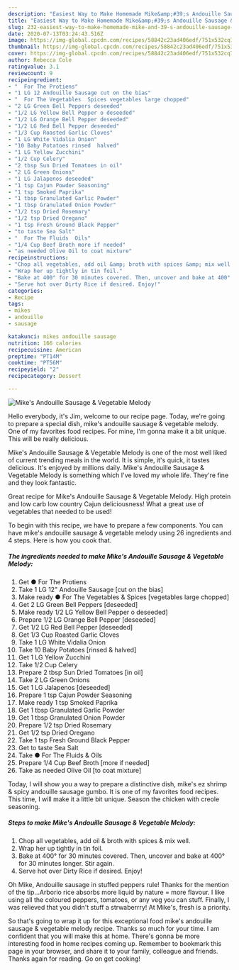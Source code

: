 ```yaml
---
description: "Easiest Way to Make Homemade Mike&amp;#39;s Andouille Sausage &amp;amp; Vegetable Melody"
title: "Easiest Way to Make Homemade Mike&amp;#39;s Andouille Sausage &amp;amp; Vegetable Melody"
slug: 232-easiest-way-to-make-homemade-mike-and-39-s-andouille-sausage-and-amp-vegetable-melody
date: 2020-07-13T03:24:43.516Z
image: https://img-global.cpcdn.com/recipes/58842c23ad406edf/751x532cq70/mikes-andouille-sausage-vegetable-melody-recipe-main-photo.jpg
thumbnail: https://img-global.cpcdn.com/recipes/58842c23ad406edf/751x532cq70/mikes-andouille-sausage-vegetable-melody-recipe-main-photo.jpg
cover: https://img-global.cpcdn.com/recipes/58842c23ad406edf/751x532cq70/mikes-andouille-sausage-vegetable-melody-recipe-main-photo.jpg
author: Rebecca Cole
ratingvalue: 3.1
reviewcount: 9
recipeingredient:
- "  For The Protiens"
- "1 LG 12 Andouille Sausage cut on the bias"
- "  For The Vegetables  Spices vegetables large chopped"
- "2 LG Green Bell Peppers deseeded"
- "1/2 LG Yellow Bell Pepper o deseeded"
- "1/2 LG Orange Bell Pepper deseeded"
- "1/2 LG Red Bell Pepper deseeded"
- "1/3 Cup Roasted Garlic Cloves"
- "1 LG White Vidalia Onion"
- "10 Baby Potatoes rinsed  halved"
- "1 LG Yellow Zucchini"
- "1/2 Cup Celery"
- "2 tbsp Sun Dried Tomatoes in oil"
- "2 LG Green Onions"
- "1 LG Jalapenos deseeded"
- "1 tsp Cajun Powder Seasoning"
- "1 tsp Smoked Paprika"
- "1 tbsp Granulated Garlic Powder"
- "1 tbsp Granulated Onion Powder"
- "1/2 tsp Dried Rosemary"
- "1/2 tsp Dried Oregano"
- "1 tsp Fresh Ground Black Pepper"
- "to taste Sea Salt"
- "  For The Fluids  Oils"
- "1/4 Cup Beef Broth more if needed"
- "as needed Olive Oil to coat mixture"
recipeinstructions:
- "Chop all vegetables, add oil &amp; broth with spices &amp; mix well."
- "Wrap her up tightly in tin foil."
- "Bake at 400° for 30 minutes covered. Then, uncover and bake at 400° for 30 minutes longer. Stir again."
- "Serve hot over Dirty Rice if desired. Enjoy!"
categories:
- Recipe
tags:
- mikes
- andouille
- sausage

katakunci: mikes andouille sausage 
nutrition: 166 calories
recipecuisine: American
preptime: "PT14M"
cooktime: "PT56M"
recipeyield: "2"
recipecategory: Dessert

---
```



![Mike&#39;s Andouille Sausage &amp; Vegetable Melody](https://img-global.cpcdn.com/recipes/58842c23ad406edf/751x532cq70/mikes-andouille-sausage-vegetable-melody-recipe-main-photo.jpg)

Hello everybody, it's Jim, welcome to our recipe page. Today, we're going to prepare a special dish, mike&#39;s andouille sausage &amp; vegetable melody. One of my favorites food recipes. For mine, I'm gonna make it a bit unique. This will be really delicious.

Mike&#39;s Andouille Sausage &amp; Vegetable Melody is one of the most well liked of current trending meals in the world. It is simple, it's quick, it tastes delicious. It's enjoyed by millions daily. Mike&#39;s Andouille Sausage &amp; Vegetable Melody is something which I've loved my whole life. They're fine and they look fantastic.

Great recipe for Mike&#39;s Andouille Sausage &amp; Vegetable Melody. High protein and low carb low country Cajun deliciousness! What a great use of vegetables that needed to be used!


To begin with this recipe, we have to prepare a few components. You can have mike&#39;s andouille sausage &amp; vegetable melody using 26 ingredients and 4 steps. Here is how you cook that.

<!--inarticleads1-->

##### The ingredients needed to make Mike&#39;s Andouille Sausage &amp; Vegetable Melody:

1. Get  ● For The Protiens
1. Take 1 LG 12&#34; Andouille Sausage [cut on the bias]
1. Make ready  ● For The Vegetables &amp; Spices [vegetables large chopped]
1. Get 2 LG Green Bell Peppers [deseeded]
1. Make ready 1/2 LG Yellow Bell Pepper o deseeded]
1. Prepare 1/2 LG Orange Bell Pepper [deseeded]
1. Get 1/2 LG Red Bell Pepper [deseeded]
1. Get 1/3 Cup Roasted Garlic Cloves
1. Take 1 LG White Vidalia Onion
1. Take 10 Baby Potatoes [rinsed &amp; halved]
1. Get 1 LG Yellow Zucchini
1. Take 1/2 Cup Celery
1. Prepare 2 tbsp Sun Dried Tomatoes [in oil]
1. Take 2 LG Green Onions
1. Get 1 LG Jalapenos [deseeded]
1. Prepare 1 tsp Cajun Powder Seasoning
1. Make ready 1 tsp Smoked Paprika
1. Get 1 tbsp Granulated Garlic Powder
1. Get 1 tbsp Granulated Onion Powder
1. Prepare 1/2 tsp Dried Rosemary
1. Get 1/2 tsp Dried Oregano
1. Take 1 tsp Fresh Ground Black Pepper
1. Get to taste Sea Salt
1. Take  ● For The Fluids &amp; Oils
1. Prepare 1/4 Cup Beef Broth [more if needed]
1. Take as needed Olive Oil [to coat mixture]


Today, I will show you a way to prepare a distinctive dish, mike&#39;s ez shrimp &amp; spicy andouille sausage gumbo. It is one of my favorites food recipes. This time, I will make it a little bit unique. Season the chicken with creole seasoning. 

<!--inarticleads2-->

##### Steps to make Mike&#39;s Andouille Sausage &amp; Vegetable Melody:

1. Chop all vegetables, add oil &amp; broth with spices &amp; mix well.
1. Wrap her up tightly in tin foil.
1. Bake at 400° for 30 minutes covered. Then, uncover and bake at 400° for 30 minutes longer. Stir again.
1. Serve hot over Dirty Rice if desired. Enjoy!


Oh Mike, Andouille sausage in stuffed peppers rule! Thanks for the mention of the tip…Arborio rice absorbs more liquid by nature = more flavour. I like using all the coloured peppers, tomatoes, or any veg you can stuff. Finally, I was relieved that you didn&#39;t stuff a strwaberrry! At Mike&#39;s, fresh is a priority. 

So that's going to wrap it up for this exceptional food mike&#39;s andouille sausage &amp; vegetable melody recipe. Thanks so much for your time. I am confident that you will make this at home. There's gonna be more interesting food in home recipes coming up. Remember to bookmark this page in your browser, and share it to your family, colleague and friends. Thanks again for reading. Go on get cooking!
